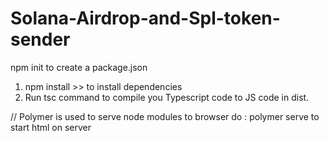 # Solana-Airdrop-and-Spl-token-sender
npm init to create a package.json
1) npm install >> to install dependencies
2) Run tsc command to compile you Typescript code to JS code in dist.


// Polymer is used to serve node modules to browser
do : polymer serve 
to start html on server